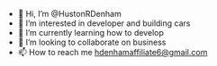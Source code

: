 - 👋 Hi, I’m @HustonRDenham
- 👀 I’m interested in developer and building cars
- 🌱 I’m currently learning how to develop
- 💞️ I’m looking to collaborate on business
- 📫 How to reach me hdenhamaffiliate6@gmail.com

<!---
HustonRDenham/HustonRDenham is a ✨ special ✨ repository because its `README.md` (this file) appears on your GitHub profile.
You can click the Preview link to take a look at your changes.
--->
